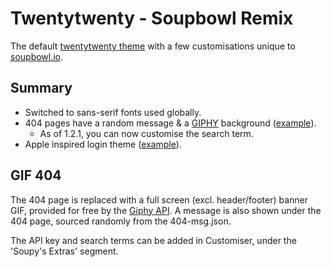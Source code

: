 # Twentytwenty - Soupbowl Remix
The default [twentytwenty theme][tt] with a few customisations unique to [soupbowl.io][sb].

## Summary
* Switched to sans-serif fonts used globally.
* 404 pages have a random message & a [GIPHY][gip] background ([example][sb4]).
  * As of 1.2.1, you can now customise the search term.
* Apple inspired login theme ([example][sbl]).

## GIF 404
The 404 page is replaced with a full screen (excl. header/footer) banner GIF, provided for free by the [Giphy API][gip]. A message is also shown under the 404 page, sourced randomly from the 404-msg.json.

The API key and search terms can be added in Customiser, under the 'Soupy's Extras' segment.

[sb]:  https://www.soupbowl.io
[sb4]: https://www.soupbowl.io/404
[sbl]: https://www.soupbowl.io/wp-admin
[tt]:  https://wordpress.org/themes/twentytwenty/
[gip]: https://developers.giphy.com/